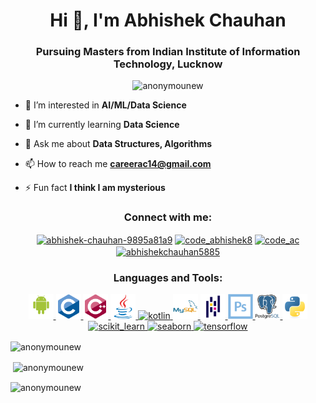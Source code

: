 
<h1 align="center">Hi 👋, I'm Abhishek Chauhan</h1>
<h3 align="center">Pursuing Masters from Indian Institute of Information Technology, Lucknow</h3>

<p align="center"> <img src="https://komarev.com/ghpvc/?username=anonymounew&label=Profile%20views&color=0e75b6&style=flat" alt="anonymounew" /> </p>

- 👀 I’m interested in **AI/ML/Data Science**
- 🌱 I’m currently learning **Data Science**

- 💬 Ask me about **Data Structures, Algorithms**

- 📫 How to reach me **careerac14@gmail.com**

- ⚡ Fun fact **I think I am mysterious**

<h3 align="center">Connect with me:</h3>
<p align="center">
<a href="https://linkedin.com/in/abhishek-chauhan-9895a81a9" target="blank"><img align="center" src="https://raw.githubusercontent.com/rahuldkjain/github-profile-readme-generator/master/src/images/icons/Social/linked-in-alt.svg" alt="abhishek-chauhan-9895a81a9" height="30" width="40" /></a>
<a href="https://www.codechef.com/users/code_abhishek8" target="blank"><img align="center" src="https://cdn.jsdelivr.net/npm/simple-icons@3.1.0/icons/codechef.svg" alt="code_abhishek8" height="30" width="40" /></a>
<a href="https://www.leetcode.com/code_ac" target="blank"><img align="center" src="https://raw.githubusercontent.com/rahuldkjain/github-profile-readme-generator/master/src/images/icons/Social/leet-code.svg" alt="code_ac" height="30" width="40" /></a>
<a href="https://auth.geeksforgeeks.org/user/abhishekchauhan5885" target="blank"><img align="center" src="https://raw.githubusercontent.com/rahuldkjain/github-profile-readme-generator/master/src/images/icons/Social/geeks-for-geeks.svg" alt="abhishekchauhan5885" height="30" width="40" /></a>
</p>

<h3 align="center">Languages and Tools:</h3>
<p align="center"> <a href="https://developer.android.com" target="_blank" rel="noreferrer"> <img src="https://raw.githubusercontent.com/devicons/devicon/master/icons/android/android-original-wordmark.svg" alt="android" width="40" height="40"/> </a> <a href="https://www.cprogramming.com/" target="_blank" rel="noreferrer"> <img src="https://raw.githubusercontent.com/devicons/devicon/master/icons/c/c-original.svg" alt="c" width="40" height="40"/> </a> <a href="https://www.w3schools.com/cpp/" target="_blank" rel="noreferrer"> <img src="https://raw.githubusercontent.com/devicons/devicon/master/icons/cplusplus/cplusplus-original.svg" alt="cplusplus" width="40" height="40"/> </a> <a href="https://www.java.com" target="_blank" rel="noreferrer"> <img src="https://raw.githubusercontent.com/devicons/devicon/master/icons/java/java-original.svg" alt="java" width="40" height="40"/> </a> <a href="https://kotlinlang.org" target="_blank" rel="noreferrer"> <img src="https://www.vectorlogo.zone/logos/kotlinlang/kotlinlang-icon.svg" alt="kotlin" width="40" height="40"/> </a> <a href="https://www.mysql.com/" target="_blank" rel="noreferrer"> <img src="https://raw.githubusercontent.com/devicons/devicon/master/icons/mysql/mysql-original-wordmark.svg" alt="mysql" width="40" height="40"/> </a> <a href="https://pandas.pydata.org/" target="_blank" rel="noreferrer"> <img src="https://raw.githubusercontent.com/devicons/devicon/2ae2a900d2f041da66e950e4d48052658d850630/icons/pandas/pandas-original.svg" alt="pandas" width="40" height="40"/> </a> <a href="https://www.photoshop.com/en" target="_blank" rel="noreferrer"> <img src="https://raw.githubusercontent.com/devicons/devicon/master/icons/photoshop/photoshop-line.svg" alt="photoshop" width="40" height="40"/> </a> <a href="https://www.postgresql.org" target="_blank" rel="noreferrer"> <img src="https://raw.githubusercontent.com/devicons/devicon/master/icons/postgresql/postgresql-original-wordmark.svg" alt="postgresql" width="40" height="40"/> </a> <a href="https://www.python.org" target="_blank" rel="noreferrer"> <img src="https://raw.githubusercontent.com/devicons/devicon/master/icons/python/python-original.svg" alt="python" width="40" height="40"/> </a> <a href="https://scikit-learn.org/" target="_blank" rel="noreferrer"> <img src="https://upload.wikimedia.org/wikipedia/commons/0/05/Scikit_learn_logo_small.svg" alt="scikit_learn" width="40" height="40"/> </a> <a href="https://seaborn.pydata.org/" target="_blank" rel="noreferrer"> <img src="https://seaborn.pydata.org/_images/logo-mark-lightbg.svg" alt="seaborn" width="40" height="40"/> </a> <a href="https://www.tensorflow.org" target="_blank" rel="noreferrer"> <img src="https://www.vectorlogo.zone/logos/tensorflow/tensorflow-icon.svg" alt="tensorflow" width="40" height="40"/> </a> </p>

<p><img align="center" src="https://github-readme-stats.vercel.app/api/top-langs?username=anonymounew&show_icons=true&locale=en&layout=compact" alt="anonymounew" /></p>

<p>&nbsp;<img align="center" src="https://github-readme-stats.vercel.app/api?username=anonymounew&show_icons=true&theme=onedark&locale=en" alt="anonymounew" /></p>

<p><img align="center" src="https://github-readme-streak-stats.herokuapp.com/?user=anonymounew&" alt="anonymounew" /></p>
